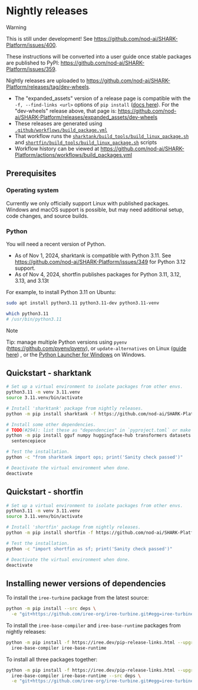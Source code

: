 # Nightly releases

> [!WARNING]
> This is still under development! See
> https://github.com/nod-ai/SHARK-Platform/issues/400.
>
> These instructions will be converted into a user guide once stable packages
> are published to PyPI: <https://github.com/nod-ai/SHARK-Platform/issues/359>.

Nightly releases are uploaded to
https://github.com/nod-ai/SHARK-Platform/releases/tag/dev-wheels.

* The "expanded_assets" version of a release page is compatible with the
  `-f, --find-links <url>` options of `pip install`
  ([docs here](https://pip.pypa.io/en/stable/cli/pip_install/#cmdoption-f)).
  For the "dev-wheels" release above, that page is:
  <https://github.com/nod-ai/SHARK-Platform/releases/expanded_assets/dev-wheels>
* These releases are generated using
  [`.github/workflows/build_package.yml`](../.github/workflows/build_packages.yml)
* That workflow runs the
  [`sharktank/build_tools/build_linux_package.sh`](../sharktank/build_tools/build_linux_package.sh)
  and
[`shortfin/build_tools/build_linux_package.sh`](../shortfin/build_tools/build_linux_package.sh)
  scripts
* Workflow history can be viewed at
  <https://github.com/nod-ai/SHARK-Platform/actions/workflows/build_packages.yml>

## Prerequisites

### Operating system

Currently we only officially support Linux with published packages. Windows and
macOS support is possible, but may need additional setup, code changes, and
source builds.

### Python

You will need a recent version of Python.

* As of Nov 1, 2024, sharktank is compatible with Python 3.11. See
  https://github.com/nod-ai/SHARK-Platform/issues/349 for Python 3.12 support.
* As of Nov 4, 2024, shortfin publishes packages for Python 3.11, 3.12, 3.13,
  and 3.13t

For example, to install Python 3.11 on Ubuntu:

```bash
sudo apt install python3.11 python3.11-dev python3.11-venv

which python3.11
# /usr/bin/python3.11
```

> [!NOTE]
> Tip: manage multiple Python versions using `pyenv`
> (<https://github.com/pyenv/pyenv>), or `update-alternatives` on Linux
> ([guide here](https://linuxconfig.org/how-to-change-from-default-to-alternative-python-version-on-debian-linux))
> , or the
> [Python Launcher for Windows](https://docs.python.org/3/using/windows.html#python-launcher-for-windows)
> on Windows.

## Quickstart - sharktank

```bash
# Set up a virtual environment to isolate packages from other envs.
python3.11 -m venv 3.11.venv
source 3.11.venv/bin/activate

# Install 'sharktank' package from nightly releases.
python -m pip install sharktank -f https://github.com/nod-ai/SHARK-Platform/releases/expanded_assets/dev-wheels

# Install some other dependencies.
# TODO(#294): list these as "dependencies" in `pyproject.toml` or make optional?
python -m pip install gguf numpy huggingface-hub transformers datasets \
  sentencepiece

# Test the installation.
python -c "from sharktank import ops; print('Sanity check passed')"

# Deactivate the virtual environment when done.
deactivate
```

## Quickstart - shortfin

```bash
# Set up a virtual environment to isolate packages from other envs.
python3.11 -m venv 3.11.venv
source 3.11.venv/bin/activate

# Install 'shortfin' package from nightly releases.
python -m pip install shortfin -f https://github.com/nod-ai/SHARK-Platform/releases/expanded_assets/dev-wheels

# Test the installation.
python -c "import shortfin as sf; print('Sanity check passed')"

# Deactivate the virtual environment when done.
deactivate
```

## Installing newer versions of dependencies

To install the `iree-turbine` package from the latest source:

```bash
python -m pip install --src deps \
  -e "git+https://github.com/iree-org/iree-turbine.git#egg=iree-turbine"
```

To install the `iree-base-compiler` and `iree-base-runtime` packages from
nightly releases:

```bash
python -m pip install -f https://iree.dev/pip-release-links.html --upgrade \
  iree-base-compiler iree-base-runtime
```

To install all three packages together:

```bash
python -m pip install -f https://iree.dev/pip-release-links.html --upgrade \
  iree-base-compiler iree-base-runtime --src deps \
  -e "git+https://github.com/iree-org/iree-turbine.git#egg=iree-turbine"
```
